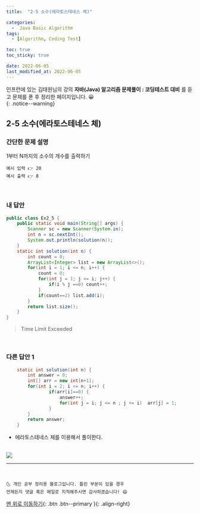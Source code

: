 ```yaml
---
title:  "2-5 소수(에라토스테네스 체)" 

categories:
  -  Java Basic Algorithm
tags:
  - [Algorithm, Coding Test]

toc: true
toc_sticky: true

date: 2022-06-05
last_modified_at: 2022-06-05
---
```


인프런에 있는 김태원님의 강의 **자바(Java) 알고리즘 문제풀이 : 코딩테스트 대비** 를 듣고 문제를 푼 후 정리한 페이지입니다. 😀  
{: .notice--warning}

## 2-5 소수(에라토스테네스 체)

### 간단한 문제 설명


1부터 N까지의 소수의 개수를 출력하기
```
예시 입력 👉 20
예시 출력 👉 8
```

<br>

### 내 답안


```java
public class Ex2_5 {
	public static void main(String[] args) {
		Scanner sc = new Scanner(System.in);
		int n = sc.nextInt();
		System.out.println(solution(n));
	}
	static int solution(int n) {
		int count = 0; 
		ArrayList<Integer> list = new ArrayList<>();
		for(int i = 1; i <= n; i++) {
			count = 0;
			for(int j = 1; j <= i; j++) { 
				if(i % j ==0) count++;			
			}	
			if(count==2) list.add(i);
		}
		return list.size();
	}
}

```
  > Time Limit Exceeded 

<br>

### 다른 답안 1

```java
	static int solution(int n) {
		int answer = 0;
		int[] arr = new int[n+1];
		for(int i = 2; i <= n; i++) { 
				if(arr[i]==0) {
					answer++;
					for(int j = i; j <= n ; j += i)  arr[j] = 1; 
				}
		}
		return answer;
	}
```
- 에라토스테네스 체를 이용해서 풀이한다.<br/><br/>
<img src="https://user-images.githubusercontent.com/83283010/172053340-3def04ed-8ecd-42f5-939a-95cbecf76a5d.png">


***
<br>

    🌜 개인 공부 정리용 블로그입니다. 틀린 부분이 있을 경우 
    언제든지 댓글 혹은 메일로 지적해주시면 감사하겠습니다! 😄

[맨 위로 이동하기](#){: .btn .btn--primary }{: .align-right}